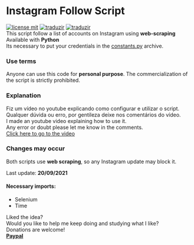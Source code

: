 # Instagram Follow Script
[![license mit](https://img.shields.io/badge/license-MIT-green)](LICENSE.md) [![traduzir](https://img.shields.io/badge/Traduzir-pt--BR-brightgreen)](README_ptBR.md) [![traduzir](https://img.shields.io/badge/Translate-en--US-blue)](README.md)<br>
This script follow a list of accounts on Instagram using **web-scraping**<br>
Available with **Python**<br>
Its necessary to put your credentials in the [constants.py](constants.py) archive.<br>

### Use terms
Anyone can use this code for **personal purpose**. The commercialization of the script is strictly prohibited.<br>

### Explanation
Fiz um vídeo no youtube explicando como configurar e utilizar o script.<br>
Qualquer dúvida ou erro, por gentileza deixe nos comentários do vídeo. <br>
I made an youtube video explaining how to use it.<br>
Any error or doubt please let me know in the comments.<br>
[Click here to go to the video](https://youtu.be/cOKNAGJNjlc)<br>

### Changes may occur
Both scripts use  **web scraping**, so any Instagram update may block it. <br>

Last update: **20/09/2021**<br>

#### Necessary imports:
- Selenium<br>
- Time<br>

Liked the idea?<br>
Would you like to help me keep doing and studying what I like?<br>
Donations are welcome!<br>
**[Paypal](https://www.paypal.com/donate?business=9JLBAMGH5985E&currency_code=USD)**
